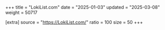 +++
title = "LokiList.com"
date = "2025-01-03"
updated = "2025-03-08"
weight = 50717

[extra]
source = "https://LokiList.com/"
ratio = 100
size = 50
+++
